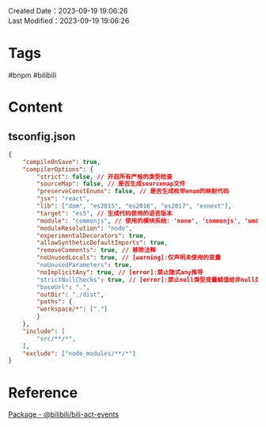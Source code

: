 Created Date：2023-09-19 19:06:26  
Last Modified：2023-09-19 19:06:26

# Tags

#bnpm #bilibili

# Content

## tsconfig.json

```json
{
	"compileOnSave": true,
	"compilerOptions": {
		"strict": false, // 开启所有严格的类型检查
		"sourceMap": false, // 是否生成sourcemap文件
		"preserveConstEnums": false, // 是否生成枚举enum的映射代码
		"jsx": "react",
		"lib": ["dom", "es2015", "es2016", "es2017", "esnext"],
		"target": "es5", // 生成代码使用的语言版本
		"module": "commonjs", // 使用的模块系统: 'none', 'commonjs', 'umd', 'es6', 'es2015', 'esnext', 'amd', 'system'
		"moduleResolution": "node",
		"experimentalDecorators": true,
		"allowSyntheticDefaultImports": true,
		"removeComments": true, // 移除注释
		"noUnusedLocals": true, // [warning]:仅声明未使用的变量
		"noUnusedParameters": true,
		"noImplicitAny": true, // [error]:禁止隐式any推导
		"strictNullChecks": true, // [error]:禁止null类型变量赋值给非null类型变量
		"baseUrl": ".",
		"outDir": "./dist",
		"paths": {
		"workspace/*": ["."]
		}
	},
	"include": [
		"src/**/*",
	],
	"exclude": ["node_modules/**/*"]
}
```

# Reference

[Package - @bilibili/bili-act-events](http://npm.bilibili.co/package/@bilibili/bili-act-events)
